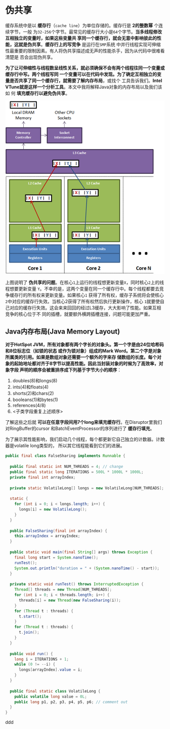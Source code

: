 伪共享
================================================================================
缓存系统中是以 **缓存行**（`cache line`）为单位存储的。缓存行是 **2的整数幂** 个连续字节，一般
为`32-256`个字节。最常见的缓存行大小是`64`个字节。**当多线程修改互相独立的变量时，如果这些变量共
享同一个缓存行，就会无意中影响彼此的性能，这就是伪共享**。**缓存行上的写竞争** 是运行在`SMP`系统
中并行线程实现可伸缩性最重要的限制因素。有人将伪共享描述成无声的性能杀手，因为从代码中很难看清楚是
否会出现伪共享。

**为了让可伸缩性与线程数呈线性关系，就必须确保不会有两个线程往同一个变量或缓存行中写。两个线程写同
一个变量可以在代码中发现。为了确定互相独立的变量是否共享了同一个缓存行，就需要了解内存布局**，或找个
工具告诉我们。**Intel VTune就是这样一个分析工具**。本文中我将解释Java对象的内存布局以及我们该如
何 **填充缓存行以避免伪共享**。

![伪共享](img/14.png)

上图说明了 **伪共享的问题**。在核心`1`上运行的线程想更新变量`X`，同时核心`2`上的线程想要更新变量
`Y`。不幸的是，这两个变量在同一个缓存行中。每个线程都要去竞争缓存行的所有权来更新变量。如果核心`1`
获得了所有权，缓存子系统将会使核心`2`中对应的缓存行失效。当核心2获得了所有权然后执行更新操作，核心
`1`就要使自己对应的缓存行失效。这会来来回回的经过L3缓存，大大影响了性能。如果互相竞争的核心位于不
同的插槽，就要额外横跨插槽连接，问题可能更加严重。

## Java内存布局(Java Memory Layout)
**对于HotSpot JVM，所有对象都有两个字长的对象头。第一个字是由24位哈希码和8位标志位（如锁的状态
或作为锁对象）组成的Mark Word。第二个字是对象所属类的引用。如果是数组对象还需要一个额外的字来存
储数组的长度。每个对象的起始地址都对齐于8字节以提高性能。因此当封装对象的时候为了高效率，对象字段
声明的顺序会被重排序成下列基于字节大小的顺序**：
1. doubles(8)和longs(8)
2. ints(4)和floats(4)
3. shorts(2)和chars(2)
4. booleans(1)和bytes(1)
5. references(4/8)
6. <子类字段重复上述顺序>

了解这些之后就 **可以在任意字段间用7个long来填充缓存行**。在Disruptor里我们对RingBuffer的cursor
和BatchEventProcessor的序列进行了 **缓存行填充**。

为了展示其性能影响，我们启动几个线程，每个都更新它自己独立的计数器。计数器是volatile long类型的，
所以其它线程能看到它们的进展。
```java
public final class FalseSharing implements Runnable {

  public final static int NUM_THREADS = 4; // change
  public final static long ITERATIONS = 500L * 1000L * 1000L;
  private final int arrayIndex;

  private static VolatileLong[] longs = new VolatileLong[NUM_THREADS];

  static {
    for (int i = 0; i < longs.length; i++) {
      longs[i] = new VolatileLong();
    }
  }

  public FalseSharing(final int arrayIndex) {
    this.arrayIndex = arrayIndex;
  }

  public static void main(final String[] args) throws Exception {
    final long start = System.nanoTime();
    runTest();
    System.out.println("duration = " + (System.nanoTime() - start));
  }

  private static void runTest() throws InterruptedException {
    Thread[] threads = new Thread[NUM_THREADS];
    for (int i = 0; i < threads.length; i++) {
      threads[i] = new Thread(new FalseSharing(i));
    }
    for (Thread t : threads) {
      t.start();
    }
    for (Thread t : threads) {
      t.join();
    }
  }

  public void run() {
    long i = ITERATIONS + 1;
    while (0 != --i) {
      longs[arrayIndex].value = i;
    }
  }

  public final static class VolatileLong {
    public volatile long value = 0L;
    public long p1, p2, p3, p4, p5, p6; // comment out
  }
}
```






































ddd
